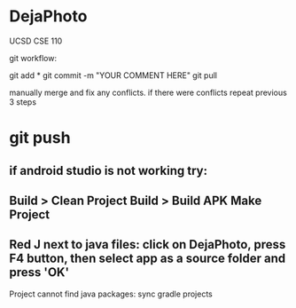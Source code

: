 # DejaPhoto
UCSD CSE 110


git workflow:

git add *
git commit -m "YOUR COMMENT HERE"
git pull


manually merge and fix any conflicts. if there were conflicts repeat previous 3 steps

git push
============


if android studio is not working try:
------------
Build > Clean Project
Build > Build APK
Make Project
------------
Red J next to java files:
click on DejaPhoto, press F4 button, then select app as a source folder and press 'OK'
-------------
Project cannot find java packages: sync gradle projects
